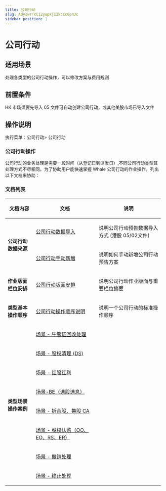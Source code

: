 ```yaml
---
title: 公司行动
slug: AdyswrTcCi2yupkjI2kcCcGpnJc
sidebar_position: 1
---
```



# 公司行动

## 适用场景

处理各类型的公司行动操作，可以修改方案与费用规则

## 前置条件

HK 市场须要先导入 05 文件可自动创建公司行动，或其他美股市场已导入文件

## 操作说明

执行菜单：公司行动&gt; 公司行动

### 公司行动操作

公司行动的业务处理是需要一段时间（从登记日到派发日）,不同公司行动类型其处理方式不尽相同，为了协助用户能快速掌握 Whale 公司行动的作业操作，列出以下文档来协助：

### 文档列表

<table header_row="1">
<colgroup>
<col width="157"/>
<col width="350"/>
<col width="371"/>
</colgroup>
<thead>
<tr>
<th><p>文档内容</p></th><th><p>文档</p></th><th><p>说明</p></th></tr>
</thead>
<tbody>
<tr>
<td rowspan="2"><p><strong>公司行动数据来源</strong></p></td><td><p><a href="./Yg5Dwtk30isnqBkNmbscxSK4nme">公司行动数据导入</a> </p></td><td><p>说明公司行动预告数据导入方式 (港股 05/02文件)</p></td></tr>
<tr>
<td><p><a href="./PjI5wER20ic3VDkLX6ccjqv3nAh">公司行动手动新增</a> </p></td><td><p>说明如何手动新增公司行动预告方案</p></td></tr>
<tr>
<td><p><strong>作业版面栏位安排</strong></p></td><td><p><a href="./KnNFw9Wx5i70pIkVPPPcHUGynDh">公司行动版面安排</a> </p></td><td><p>说明公司行动作业版面与重要栏位摘要</p></td></tr>
<tr>
<td><p><strong>类型基本操作顺序</strong></p></td><td><p><a href="./KayawFlkwim5vWkrePgcs7n4n6b">公司行动操作顺序说明</a> </p></td><td><p>说明一个公司行动的标准操作顺序</p></td></tr>
<tr>
<td rowspan="8"><p><strong>类型场景操作案例</strong></p></td><td><p><a href="./Jo0aw17Meiih1RkxxnVcRLmjnpf">场景 - 牛熊证回收处理</a> </p></td><td></td></tr>
<tr>
<td><p><a href="./EBhJwi7B3iK621kqa8LclF5Nnsc">场景 - 股权清理 (DS)</a> </p></td><td></td></tr>
<tr>
<td><p><a href="./VkDUwdaYkicQvQkg2wFcdIzlnkw">场景 - 红股红利</a> </p></td><td></td></tr>
<tr>
<td><p><a href="./IqGFwbDgIihU8VkIXMfcveK8nRg">场景-BE（选股选息）</a> </p></td><td></td></tr>
<tr>
<td><p><a href="./S2low898GirK4jk39wacQ2p0nNg">场景 - 拆合股、换股 CA</a> </p></td><td></td></tr>
<tr>
<td><p><a href="./AfizwptfriDumhkqPwbcW0rknhc">场景 - 股权认购（OO、EO、RS、ER）</a> </p></td><td></td></tr>
<tr>
<td><p><a href="./YIo1wfqami1f5bkSZ6wcz3w2ndf">场景 - 撤销处理</a> </p></td><td></td></tr>
<tr>
<td><p><a href="./SmQ8wH0Pci8rTRkfdJ9cDs3PnAe">场景 - 终止处理</a> </p></td><td></td></tr>
</tbody>
</table>

